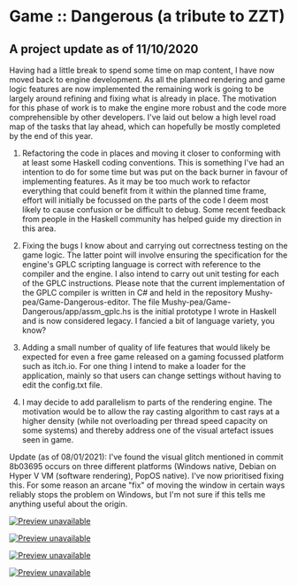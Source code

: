 # Game :: Dangerous (a tribute to ZZT)

## A project update as of 11/10/2020

Having had a little break to spend some time on map content, I have now moved back to engine development.  As all the planned rendering 
and game logic features are now implemented the remaining work is going to be largely around refining and fixing what is already in place.
The motivation for this phase of work is to make the engine more robust and the code more comprehensible by other developers.  I've laid 
out below a high level road map of the tasks that lay ahead, which can hopefully be mostly completed by the end of this year.

1.  Refactoring the code in places and moving it closer to conforming with at least some Haskell coding conventions.  This is something 
I've had an intention to do for some time but was put on the back burner in favour of implementing features.  As it may be too much work to 
refactor everything that could benefit from it within the planned time frame, effort will initially be focussed on the parts of the code I 
deem most likely to cause confusion or be difficult to debug.  Some recent feedback from people in the Haskell community has helped guide 
my direction in this area.

2.  Fixing the bugs I know about and carrying out correctness testing on the game logic.  The latter point will involve ensuring the 
specification for the engine's GPLC scripting language is correct with reference to the compiler and the engine.  I also intend to carry
out unit testing for each of the GPLC instructions.  Please note that the current implementation of the GPLC compiler is written in C# and
held in the repository Mushy-pea/Game-Dangerous-editor.  The file Mushy-pea/Game-Dangerous/app/assm_gplc.hs is the initial prototype I 
wrote in Haskell and is now considered legacy.  I fancied a bit of language variety, you know?

3.  Adding a small number of quality of life features that would likely be expected for even a free game released on a gaming focussed
platform such as itch.io.  For one thing I intend to make a loader for the application, mainly so that users can change settings without
having to edit the config.txt file.

4.  I may decide to add parallelism to parts of the rendering engine.  The motivation would be to allow the ray casting algorithm to cast
rays at a higher density (while not overloading per thread speed capacity on some systems) and thereby address one of the visual artefact 
issues seen in game.

Update (as of 08/01/2021): I've found the visual glitch mentioned in commit 8b03695 occurs on three different platforms (Windows native,
Debian on Hyper V VM (software rendering), PopOS native).  I've now prioritised fixing this.  For some reason an arcane "fix" of moving the
window in certain ways reliably stops the problem on Windows, but I'm not sure if this tells me anything useful about the origin.

[![Preview unavailable](https://img.youtube.com/vi/gBaIU4U6eQs/default.jpg)](https://youtu.be/gBaIU4U6eQs)

[![Preview unavailable](https://img.youtube.com/vi/oHMakxQZjlk/default.jpg)](https://youtu.be/oHMakxQZjlk)

[![Preview unavailable](https://img.youtube.com/vi/4Y2er6WZ5qs/default.jpg)](https://youtu.be/4Y2er6WZ5qs)

[![Preview unavailable](https://img.youtube.com/vi/8HuMVTjA138/default.jpg)](https://youtu.be/8HuMVTjA138)

